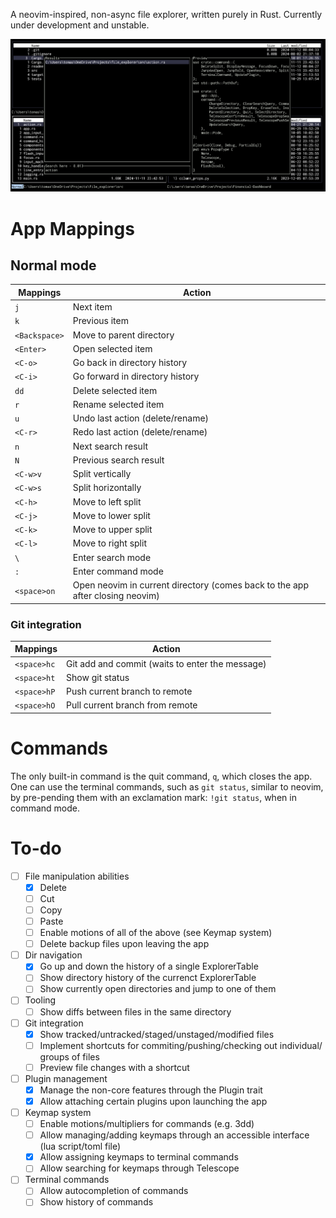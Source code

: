 A neovim-inspired, non-async file explorer, written purely in Rust.
Currently under development and unstable.

![App preview](docs/preview.png)

# App Mappings

## Normal mode

| Mappings      | Action                                                                        |
| ------------- | ----------------------------------------------------------------------------- |
| `j`           | Next item                                                                     |
| `k`           | Previous item                                                                 |
| `<Backspace>` | Move to parent directory                                                      |
| `<Enter>`     | Open selected item                                                            |
| `<C-o>`       | Go back in directory history                                                  |
| `<C-i>`       | Go forward in directory history                                               |
| `dd`          | Delete selected item                                                          |
| `r`           | Rename selected item                                                          |
| `u`           | Undo last action (delete/rename)                                              |
| `<C-r>`       | Redo last action (delete/rename)                                              |
| `n`           | Next search result                                                            |
| `N`           | Previous search result                                                        |
| `<C-w>v`      | Split vertically                                                              |
| `<C-w>s`      | Split horizontally                                                            |
| `<C-h>`       | Move to left split                                                            |
| `<C-j>`       | Move to lower split                                                           |
| `<C-k>`       | Move to upper split                                                           |
| `<C-l>`       | Move to right split                                                           |
| `\`           | Enter search mode                                                             |
| `:`           | Enter command mode                                                            |
| `<space>on`   | Open neovim in current directory (comes back to the app after closing neovim) |

### Git integration

| Mappings    | Action                                          |
| ----------- | ----------------------------------------------- |
| `<space>hc` | Git add and commit (waits to enter the message) |
| `<space>ht` | Show git status                                 |
| `<space>hP` | Push current branch to remote                   |
| `<space>hO` | Pull current branch from remote                 |

# Commands

The only built-in command is the quit command, `q`, which closes the app.
One can use the terminal commands, such as `git status`, similar to neovim, by pre-pending them with an exclamation mark: `!git status`, when in command mode.

# To-do

- [ ] File manipulation abilities
  - [x] Delete
  - [ ] Cut
  - [ ] Copy
  - [ ] Paste
  - [ ] Enable motions of all of the above (see Keymap system)
  - [ ] Delete backup files upon leaving the app
- [ ] Dir navigation
  - [x] Go up and down the history of a single ExplorerTable
  - [ ] Show directory history of the currenct ExplorerTable
  - [ ] Show currently open directories and jump to one of them
- [ ] Tooling
  - [ ] Show diffs between files in the same directory
- [ ] Git integration
  - [x] Show tracked/untracked/staged/unstaged/modified files
  - [ ] Implement shortcuts for commiting/pushing/checking out individual/ groups of files
  - [ ] Preview file changes with a shortcut
- [ ] Plugin management
  - [x] Manage the non-core features through the Plugin trait
  - [x] Allow attaching certain plugins upon launching the app
- [ ] Keymap system
  - [ ] Enable motions/multipliers for commands (e.g. 3dd)
  - [ ] Allow managing/adding keymaps through an accessible interface (lua script/toml file)
  - [x] Allow assigning keymaps to terminal commands
  - [ ] Allow searching for keymaps through Telescope
- [ ] Terminal commands
  - [ ] Allow autocompletion of commands
  - [ ] Show history of commands
